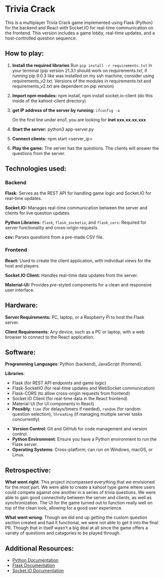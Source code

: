 # Trivia Crack 

This is a multiplayer Trivia Crack game implemented using Flask (Python) for the backend and React with Socket.IO for real-time communication on the frontend. This version includes a game lobby, real-time updates, and a host-controlled question sequence.

## How to play:
1. **Install the required libraries** Run `pip install -r requirements.txt` in your terminal (pip version 21.3.1 should work on requirements.txt, if running pip 9.0.3 like was installed on my ssh machine, consider using requirements_v2.txt. Versions of the modules in requirements.txt and requirements_v2.txt are dependent on pip version)
2. **Import npm modules:** npm install, npm install socket.io-client (do this inside of the kahoot-client directory)
3. **get IP address of the server by running:** `ifconfig -a`

    On the first line under eno1, you are looking for **inet xxx.xx.xx.xxx**


4. **Start the server:** python3 app-server.py <port>
5. **Connect clients:** npm start <server_ip> <port>
6. **Play the game:** The server has the questions. The clients will answer the questions from the server.

## Technologies used:

### Backend

**Flask:** Serves as the REST API for handling game logic and Socket.IO for real-time updates.

**Socket.IO:** Manages real-time communication between the server and clients for live question updates.

**Python Libraries:**
`flask`, `flask_socketio`, and `flask_cors`: Required for server functionality and cross-origin requests.

**csv:** Parses questions from a pre-made CSV file.

### Frontend

**React:** Used to create the client application, with individual views for the host and players.

**Socket.IO Client:** Handles real-time data updates from the server.

**Material-UI:** Provides pre-styled components for a clean and responsive user interface.

## Hardware:
**Server Requirements:** PC, laptop, or a Raspberry Pi to host the Flask server.

**Client Requirements:** Any device, such as a PC or laptop, with a web browser to connect to the React application.
  
## Software:
**Programming Languages**: Python (backend), JavaScript (frontend).

**Libraries**:
  - Flask (for REST API endpoints and game logic)
  - Flask-SocketIO (for real-time updates and WebSocket communication)
  - Flask-CORS (to allow cross-origin requests from frontend)
  - Socket.IO Client (for real-time data in the React frontend)
  - Material-UI (for UI components in React)
  - **Possibly**: `time` (for delays/timers if needed), `random` (for random question selection), `threading` (if managing multiple server tasks concurrently)
* **Version Control**: Git and GitHub for code management and version control.
* **Python Environment**: Ensure you have a Python environment to run the Flask server.
* **Operating Systems**: Cross-platform; can run on Windows, macOS, or Linux.

## Retrospective:
**What went right**:
This project incompassed everything that we envisioned for the most part. We were able to create a kahoot type game where users could compete against one another in a series of trivia questions. We were able to gain good connectivity between the server and clients, as well as synchronization. The UI for the game turned out to function really well on top of the clean look, allowing for a good user experience. 

**What went wrong**:
Though we did end up getting the custom question section created and had it functional, we were not able to get it into the final PR. Though that in itself wasn't a big deal at all since the game offers a variety of questions and catagories to be played through. 

## Additional Resources:
* [Python Documentation](https://docs.python.org/3/)
* [Flask Documentation](https://flask.palletsprojects.com/)
* [Socket.IO Documentation](https://socket.io/docs/)
